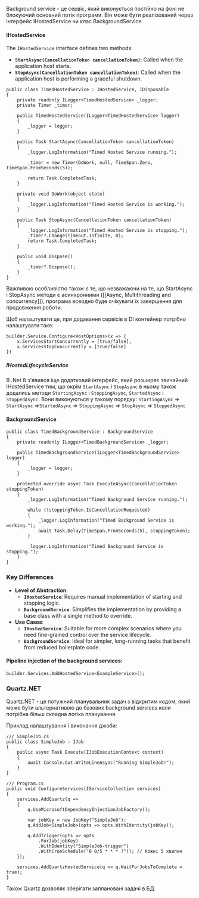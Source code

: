 Background service - це сервіс, який виконується постійно на фоні не блокуючий основний потік програми. Він може бути реалізований через інтерфейс IHostedService чи клас BackgroundService
#### IHostedService
The `IHostedService` interface defines two methods:
- **`StartAsync(CancellationToken cancellationToken)`**: Called when the application host starts.
- **`StopAsync(CancellationToken cancellationToken)`**: Called when the application host is performing a graceful shutdown.
```
public class TimedHostedService : IHostedService, IDisposable
{
    private readonly ILogger<TimedHostedService> _logger;
    private Timer _timer;

    public TimedHostedService(ILogger<TimedHostedService> logger)
    {
        _logger = logger;
    }

    public Task StartAsync(CancellationToken cancellationToken)
    {
        _logger.LogInformation("Timed Hosted Service running.");

        _timer = new Timer(DoWork, null, TimeSpan.Zero, TimeSpan.FromSeconds(5));

        return Task.CompletedTask;
    }

    private void DoWork(object state)
    {
        _logger.LogInformation("Timed Hosted Service is working.");
    }

    public Task StopAsync(CancellationToken cancellationToken)
    {
        _logger.LogInformation("Timed Hosted Service is stopping.");
        _timer?.Change(Timeout.Infinite, 0);
        return Task.CompletedTask;
    }

    public void Dispose()
    {
        _timer?.Dispose();
    }
}
```

Важливою особливістю також є те, що незважаючи на те, що StartAsync і StopAsync методи є асинхронними ([[Async, Multithreading and concurrency]]), програма всеодно буде очікувати їх завершення для продовження роботи. 

Щоб налаштувати це, при додавання сервісів в DI контейнер потрібно налаштувати таке:
```
builder.Service.Configure<HostOptions>(x => {
	x.ServicesStartConcurrently = [true/false],
	x.ServicesStopConcurrently = [true/false]
})
```
##### IHostedLifecycleService
В .Net 8 з'явився іще додатковий інтерфейс, який розширяє звичайний IHostedService тим, що окрім `StartAsync` і `StopAsync` в ньому також додались методи `StartingAsync` і `StoppingAsync`, `StartedAsync` і `StoppedAsync`.  Вони виконуються у такому порядку: `StartingAsync` => `StartAsync` =>`StartedAsync` => `StoppingAsync` => `StopAsync` => `StoppedAsync`

#### BackgroundService

```
public class TimedBackgroundService : BackgroundService
{
    private readonly ILogger<TimedBackgroundService> _logger;

    public TimedBackgroundService(ILogger<TimedBackgroundService> logger)
    {
        _logger = logger;
    }

    protected override async Task ExecuteAsync(CancellationToken stoppingToken)
    {
        _logger.LogInformation("Timed Background Service running.");

        while (!stoppingToken.IsCancellationRequested)
        {
            _logger.LogInformation("Timed Background Service is working.");
            await Task.Delay(TimeSpan.FromSeconds(5), stoppingToken);
        }

        _logger.LogInformation("Timed Background Service is stopping.");
    }
}
```

### Key Differences

- **Level of Abstraction**:
    - **`IHostedService`**: Requires manual implementation of starting and stopping logic.
    - **`BackgroundService`**: Simplifies the implementation by providing a base class with a single method to override.
- **Use Cases**:
    - **`IHostedService`**: Suitable for more complex scenarios where you need fine-grained control over the service lifecycle.
    - **`BackgroundService`**: Ideal for simpler, long-running tasks that benefit from reduced boilerplate code.
#### Pipeline injection of the background services:
`builder.Services.AddHostedService<ExampleService>();`

### Quartz.NET
Quartz.NET - це потужний планувальник задач з відкритим кодом, який може бути альтернативою до базових background services коли потрібна більш складна логіка планування.

Приклад налаштування і виконання джоби:
```
/// SimpleJob.cs
public class SimpleJob : IJob
{
    public async Task Execute(IJobExecutionContext context)
    {
        await Console.Out.WriteLineAsync("Running SimpleJob!");
    }
}

/// Program.cs
public void ConfigureServices(IServiceCollection services)
{
    services.AddQuartz(q =>
    {
        q.UseMicrosoftDependencyInjectionJobFactory();
        
        var jobKey = new JobKey("SimpleJob");
        q.AddJob<SimpleJob>(opts => opts.WithIdentity(jobKey));

        q.AddTrigger(opts => opts
            .ForJob(jobKey)
            .WithIdentity("SimpleJob-trigger")
            .WithCronSchedule("0 0/5 * * * ?")); // Кожні 5 хвилин
    });

    services.AddQuartzHostedService(q => q.WaitForJobsToComplete = true);
}
```

Також Quartz дозволяє зберігати заплановані задачі в БД.